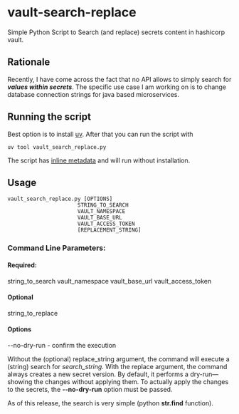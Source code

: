 # vault-search-replace
Simple Python Script to Search (and replace) secrets content in hashicorp vault.

## Rationale
Recently, I have come across the fact that no API allows to simply search for **_values within secrets_**.
The specific use case I am working on is to change database connection strings for java based microservices.

## Running the script
Best option is to install [uv](https://docs.astral.sh/uv/). After that you can run the script with 

`uv tool vault_search_replace.py`

The script has [inline metadata](https://docs.astral.sh/uv/guides/scripts/#declaring-script-dependencies) and will run without installation.

## Usage

```shell
vault_search_replace.py [OPTIONS] 
                      STRING_TO_SEARCH 
                      VAULT_NAMESPACE
                      VAULT_BASE_URL 
                      VAULT_ACCESS_TOKEN
                      [REPLACEMENT_STRING]
```
### Command Line Parameters:

#### Required:
string_to_search
vault_namespace
vault_base_url
vault_access_token

#### Optional
string_to_replace

#### Options
--no-dry-run - confirm the execution

Without the (optional) replace_string argument, the command will execute a (string) search for _search_string_.
With the replace argument, the command always creates a new secret version. By default, it performs a dry-run—showing the changes without applying them. To actually apply the changes to the secrets, the **--no-dry-run** option must be passed.

As of this release, the search is very simple (python **str.find** function). 